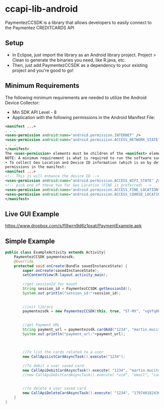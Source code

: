 ccapi-lib-android
=============

PaymentezCCSDK is a library that allows developers to easily connect to the Paymentez CREDITCARDS API


Setup
-----
* In Eclipse, just import the library as an Android library project. Project > Clean to generate the binaries 
you need, like R.java, etc.
* Then, just add PaymentezCCSDK as a dependency to your existing project and you're good to go!


Minimum Requirements
-----
The following minimum requirements are needed to utilize the Android Device Collector:
* Min SDK API Level - 8
* Application with the following permissions in the Android Manifest File:
```xml
<manifest ...>
. . .
<uses-permission android:name="android.permission.INTERNET" />
<uses-permission android:name="android.permission.ACCESS_NETWORK_STATE" />
. . .
</manifest>
The <uses-permission> elements must be children of the <manifest> element.
NOTE: A minimum requirement is what is required to run the software successfully.
• To collect Geo Location and Device ID information (which is on by default), request the following
permissions in the manifest:
<manifest ...>
<!-- This is will enhance the device ID -->
<uses-permission android:name="android.permission.ACCESS_WIFI_STATE" />
<!-- pick one of these two for Geo Location (FINE is preferred) -->
<uses-permission android:name="android.permission.ACCESS_FINE_LOCATION" />
<uses-permission android:name="android.permission.ACCESS_COARSE_LOCATION" />
</manifest>
```

Live GUI Example
-----
https://www.dropbox.com/s/fl9wrn9d6z1pxat/PaymentExample.apk

Simple Example
-----
```java
public class ExampleActivity extends Activity{
	PaymentezCCSDK paymentezsdk;
	@Override
	protected void onCreate(Bundle savedInstanceState) {
		super.onCreate(savedInstanceState);
		setContentView(R.layout.activity_main);
		
		//get sessionId for kount
		String session_id = PaymentezCCSDK.getSessionId();
		System.out.println("session_id:"+session_id);
				
				
		//init library
		paymentezsdk = new PaymentezCCSDK(this, true, "ST-MX", "vgVfq0kLZveGIdD9ljGjPtt6ieYtIQ","PREPAID", "Ere68ttPklFTn89xZIhFYcqC5X8HX3Ob5qgbEkfjNfCLkud3wY");		
		
		
		//get Payment URL
		String payment_url = paymentezsdk.cardAdd("1234", "martin.mucito@gmail.com");
		System.out.println("payment_url:"+payment_url);
		
		
		
		//To list the cards related to a user
		new CallApiListCardAsyncTask().execute("1234");
		
		//To debit a user saved card
		new CallApiDebitCardAsyncTask().execute( "1234", "martin.mucito@gmail.com", "3764462951159115974", "10.0", "test", "1234567");
		//new CallApiDebitCardAsyncTask().execute( "uid", "email", "card_reference", "product_amount", "product_description", "dev_reference");
		
		
		//To delete a user saved card
		new CallApiDeleteCardAsyncTask().execute( "1234", "17974018243686635624");
	}
}
```
